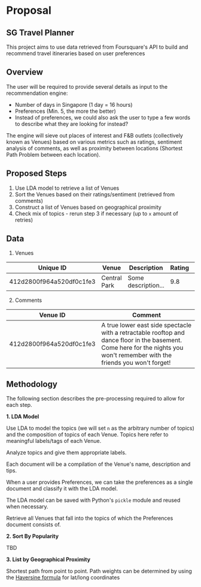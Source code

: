 # Proposal

## SG Travel Planner

This project aims to use data retrieved from Foursquare's API to build and recommend travel itineraries based on user preferences

## Overview

The user will be required to provide several details as input to the recommendation engine:

* Number of days in Singapore (1 day = 16 hours)
* Preferences (Min. 5, the more the better)
* Instead of preferences, we could also ask the user to type a few words to describe what they are looking for instead?

The engine will sieve out places of interest and F&B outlets (collectively known as Venues) based on various metrics such as ratings, sentiment analysis of comments, as well as proximity between locations (Shortest Path Problem between each location).


## Proposed Steps

1. Use LDA model to retrieve a list of Venues
2. Sort the Venues based on their ratings/sentiment (retrieved from comments)
3. Construct a list of Venues based on geographical proximity
4. Check mix of topics - rerun step 3 if necessary (up to `x` amount of retries)

## Data

1. Venues

| Unique ID                | Venue        | Description         | Rating | Lat               | Long               |
| ------------------------ | ------------ | ------------------- | ------ | ----------------- | ------------------ |
| 412d2800f964a520df0c1fe3 | Central Park | Some description... | 9.8    | 40.78408342593807 | -73.96485328674316 |

2. Comments

| Venue ID                 | Comment |
| -------------------------| ------- |
| 412d2800f964a520df0c1fe3 | A true lower east side spectacle with a retractable rooftop and dance floor in the basement. Come here for the nights you won't remember with the friends you won't forget! |

## Methodology

The following section describes the pre-processing required to allow for each step.

**1. LDA Model**

Use LDA to model the topics (we will set `n` as the arbitrary number of topics) and the composition of topics of each Venue. Topics here refer to meaningful labels/tags of each Venue.

Analyze topics and give them appropriate labels.

Each document will be a compilation of the Venue's name, description and tips.

When a user provides Preferences, we can take the preferences as a single document and classify it with the LDA model.

The LDA model can be saved with Python's `pickle` module and reused when necessary.

Retrieve all Venues that fall into the topics of which the Preferences document consists of.

**2. Sort By Popularity**

TBD

**3. List by Geographical Proximity**

Shortest path from point to point. Path weights can be determined by using the [Haversine formula](https://en.wikipedia.org/wiki/Haversine_formula) for lat/long coordinates